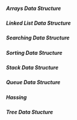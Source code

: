 ##### Arrays Data Structure
##### Linked List Data Structure
##### Searching Data Structure
##### Sorting Data Structure
##### Stack Data Structure
##### Queue Data Structure
##### Hassing
##### Tree Data Stucture
